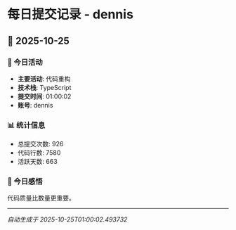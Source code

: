 # 每日提交记录 - dennis

## 📅 2025-10-25

### 🎯 今日活动
- **主要活动**: 代码重构
- **技术栈**: TypeScript
- **提交时间**: 01:00:02
- **账号**: dennis

### 📊 统计信息
- 总提交次数: 926
- 代码行数: 7580
- 活跃天数: 663

### 💭 今日感悟
代码质量比数量更重要。

---
*自动生成于 2025-10-25T01:00:02.493732*
